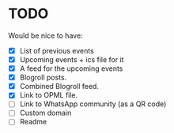 # TODO

Would be nice to have:

- [x] List of previous events
- [x] Upcoming events + ics file for it
- [x] A feed for the upcoming events
- [x] Blogroll posts.
- [x] Combined Blogroll feed.
- [x] Link to OPML file.
- [ ] Link to WhatsApp community (as a QR code)
- [ ] Custom domain
- [ ] Readme
